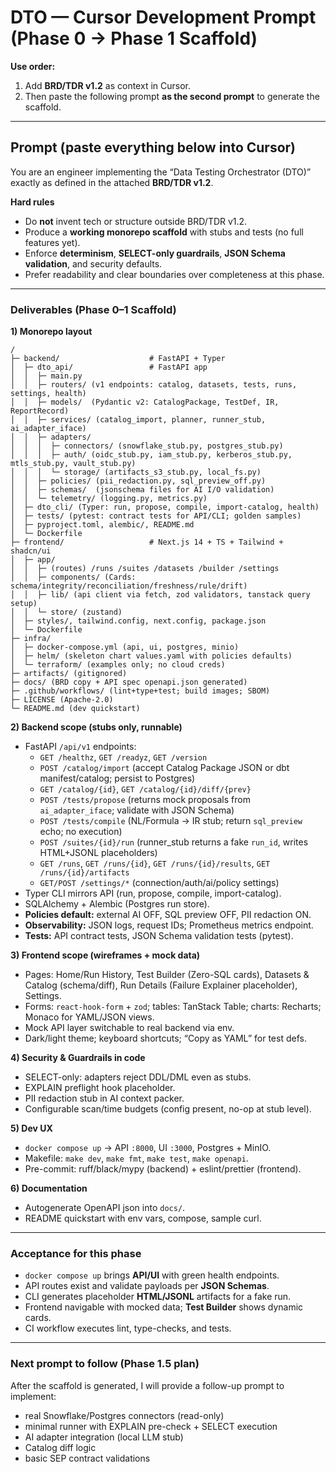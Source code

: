 # DTO — Cursor Development Prompt (Phase 0 → Phase 1 Scaffold)

**Use order:**  
1) Add **BRD/TDR v1.2** as context in Cursor.  
2) Then paste the following prompt **as the second prompt** to generate the scaffold.

---

## Prompt (paste everything below into Cursor)

You are an engineer implementing the “Data Testing Orchestrator (DTO)” exactly as defined in the attached **BRD/TDR v1.2**. 

**Hard rules**
- Do **not** invent tech or structure outside BRD/TDR v1.2.  
- Produce a **working monorepo scaffold** with stubs and tests (no full features yet).  
- Enforce **determinism**, **SELECT-only guardrails**, **JSON Schema validation**, and security defaults.  
- Prefer readability and clear boundaries over completeness at this phase.

---

### Deliverables (Phase 0–1 Scaffold)

**1) Monorepo layout**
```
/
├─ backend/                    # FastAPI + Typer
│  ├─ dto_api/                 # FastAPI app
│  │  ├─ main.py
│  │  ├─ routers/ (v1 endpoints: catalog, datasets, tests, runs, settings, health)
│  │  ├─ models/  (Pydantic v2: CatalogPackage, TestDef, IR, ReportRecord)
│  │  ├─ services/ (catalog_import, planner, runner_stub, ai_adapter_iface)
│  │  ├─ adapters/
│  │  │  ├─ connectors/ (snowflake_stub.py, postgres_stub.py)
│  │  │  ├─ auth/ (oidc_stub.py, iam_stub.py, kerberos_stub.py, mtls_stub.py, vault_stub.py)
│  │  │  └─ storage/ (artifacts_s3_stub.py, local_fs.py)
│  │  ├─ policies/ (pii_redaction.py, sql_preview_off.py)
│  │  ├─ schemas/  (jsonschema files for AI I/O validation)
│  │  └─ telemetry/ (logging.py, metrics.py)
│  ├─ dto_cli/ (Typer: run, propose, compile, import-catalog, health)
│  ├─ tests/ (pytest: contract tests for API/CLI; golden samples)
│  ├─ pyproject.toml, alembic/, README.md
│  └─ Dockerfile
├─ frontend/                   # Next.js 14 + TS + Tailwind + shadcn/ui
│  ├─ app/
│  │  ├─ (routes) /runs /suites /datasets /builder /settings
│  │  ├─ components/ (Cards: schema/integrity/reconciliation/freshness/rule/drift)
│  │  ├─ lib/ (api client via fetch, zod validators, tanstack query setup)
│  │  └─ store/ (zustand)
│  ├─ styles/, tailwind.config, next.config, package.json
│  └─ Dockerfile
├─ infra/
│  ├─ docker-compose.yml (api, ui, postgres, minio)
│  ├─ helm/ (skeleton chart values.yaml with policies defaults)
│  └─ terraform/ (examples only; no cloud creds)
├─ artifacts/ (gitignored)
├─ docs/ (BRD copy + API spec openapi.json generated)
├─ .github/workflows/ (lint+type+test; build images; SBOM)
├─ LICENSE (Apache-2.0)
└─ README.md (dev quickstart)
```

**2) Backend scope (stubs only, runnable)**
- FastAPI `/api/v1` endpoints:
  - `GET /healthz`, `GET /readyz`, `GET /version`
  - `POST /catalog/import` (accept Catalog Package JSON or dbt manifest/catalog; persist to Postgres)
  - `GET /catalog/{id}`, `GET /catalog/{id}/diff/{prev}`
  - `POST /tests/propose` (returns mock proposals from `ai_adapter_iface`; validate with JSON Schema)
  - `POST /tests/compile` (NL/Formula → IR stub; return `sql_preview` echo; no execution)
  - `POST /suites/{id}/run` (runner_stub returns a fake `run_id`, writes HTML+JSONL placeholders)
  - `GET /runs`, `GET /runs/{id}`, `GET /runs/{id}/results`, `GET /runs/{id}/artifacts`
  - `GET/POST /settings/*` (connection/auth/ai/policy settings)
- Typer CLI mirrors API (run, propose, compile, import-catalog).
- SQLAlchemy + Alembic (Postgres run store).
- **Policies default:** external AI OFF, SQL preview OFF, PII redaction ON.
- **Observability:** JSON logs, request IDs; Prometheus metrics endpoint.
- **Tests:** API contract tests, JSON Schema validation tests (pytest).

**3) Frontend scope (wireframes + mock data)**  
- Pages: Home/Run History, Test Builder (Zero-SQL cards), Datasets & Catalog (schema/diff), Run Details (Failure Explainer placeholder), Settings.  
- Forms: `react-hook-form` + `zod`; tables: TanStack Table; charts: Recharts; Monaco for YAML/JSON views.  
- Mock API layer switchable to real backend via env.  
- Dark/light theme; keyboard shortcuts; “Copy as YAML” for test defs.

**4) Security & Guardrails in code**
- SELECT-only: adapters reject DDL/DML even as stubs.
- EXPLAIN preflight hook placeholder.
- PII redaction stub in AI context packer.
- Configurable scan/time budgets (config present, no-op at stub level).

**5) Dev UX**
- `docker compose up` → API `:8000`, UI `:3000`, Postgres + MinIO.  
- Makefile: `make dev`, `make fmt`, `make test`, `make openapi`.  
- Pre-commit: ruff/black/mypy (backend) + eslint/prettier (frontend).

**6) Documentation**
- Autogenerate OpenAPI json into `docs/`.  
- README quickstart with env vars, compose, sample curl.

---

### Acceptance for this phase
- `docker compose up` brings **API/UI** with green health endpoints.  
- API routes exist and validate payloads per **JSON Schemas**.  
- CLI generates placeholder **HTML/JSONL** artifacts for a fake run.  
- Frontend navigable with mocked data; **Test Builder** shows dynamic cards.  
- CI workflow executes lint, type-checks, and tests.

---

### Next prompt to follow (Phase 1.5 plan)
After the scaffold is generated, I will provide a follow-up prompt to implement:
- real Snowflake/Postgres connectors (read-only)
- minimal runner with EXPLAIN pre-check + SELECT execution
- AI adapter integration (local LLM stub)
- Catalog diff logic
- basic SEP contract validations
